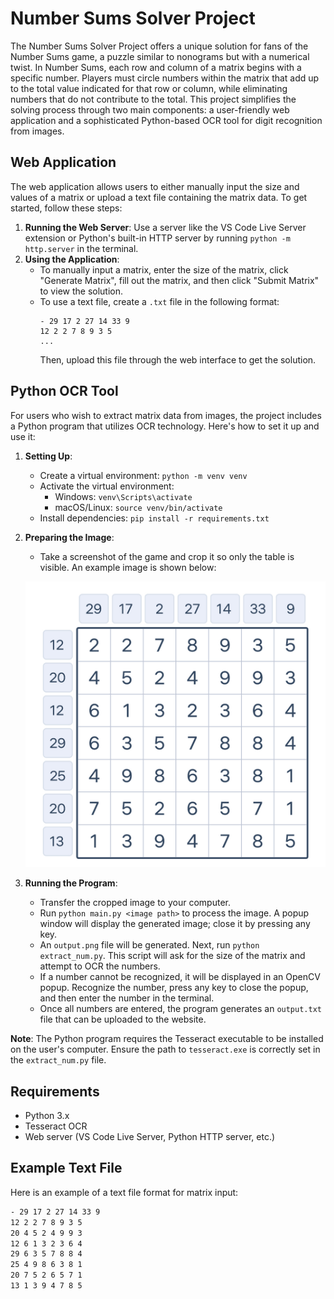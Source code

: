 # Number Sums Solver Project

The Number Sums Solver Project offers a unique solution for fans of the Number Sums game, a puzzle similar to nonograms but with a numerical twist. In Number Sums, each row and column of a matrix begins with a specific number. Players must circle numbers within the matrix that add up to the total value indicated for that row or column, while eliminating numbers that do not contribute to the total. This project simplifies the solving process through two main components: a user-friendly web application and a sophisticated Python-based OCR tool for digit recognition from images.

## Web Application

The web application allows users to either manually input the size and values of a matrix or upload a text file containing the matrix data. To get started, follow these steps:

1. **Running the Web Server**: Use a server like the VS Code Live Server extension or Python's built-in HTTP server by running `python -m http.server` in the terminal.
2. **Using the Application**:
    - To manually input a matrix, enter the size of the matrix, click "Generate Matrix", fill out the matrix, and then click "Submit Matrix" to view the solution.
    - To use a text file, create a `.txt` file in the following format:
      ```
      - 29 17 2 27 14 33 9
      12 2 2 7 8 9 3 5
      ...
      ```
      Then, upload this file through the web interface to get the solution.

## Python OCR Tool

For users who wish to extract matrix data from images, the project includes a Python program that utilizes OCR technology. Here's how to set it up and use it:

1. **Setting Up**:
    - Create a virtual environment: `python -m venv venv`
    - Activate the virtual environment:
      - Windows: `venv\Scripts\activate`
      - macOS/Linux: `source venv/bin/activate`
    - Install dependencies: `pip install -r requirements.txt`

2. **Preparing the Image**:
    - Take a screenshot of the game and crop it so only the table is visible. An example image is shown below:

    ![Example Game Table](iamges/example_table.jpeg)

3. **Running the Program**:
    - Transfer the cropped image to your computer.
    - Run `python main.py <image path>` to process the image. A popup window will display the generated image; close it by pressing any key.
    - An `output.png` file will be generated. Next, run `python extract_num.py`. This script will ask for the size of the matrix and attempt to OCR the numbers.
    - If a number cannot be recognized, it will be displayed in an OpenCV popup. Recognize the number, press any key to close the popup, and then enter the number in the terminal.
    - Once all numbers are entered, the program generates an `output.txt` file that can be uploaded to the website.

**Note**: The Python program requires the Tesseract executable to be installed on the user's computer. Ensure the path to `tesseract.exe` is correctly set in the `extract_num.py` file.

## Requirements

- Python 3.x
- Tesseract OCR
- Web server (VS Code Live Server, Python HTTP server, etc.)

## Example Text File

Here is an example of a text file format for matrix input:

```txt
- 29 17 2 27 14 33 9
12 2 2 7 8 9 3 5
20 4 5 2 4 9 9 3
12 6 1 3 2 3 6 4
29 6 3 5 7 8 8 4
25 4 9 8 6 3 8 1
20 7 5 2 6 5 7 1
13 1 3 9 4 7 8 5
```